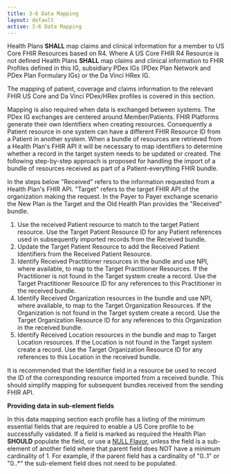 ```yaml
---
title: 3-6 Data Mapping
layout: default
active: 3-6 Data Mapping
---
```


Health Plans **SHALL** map claims and clinical information for a member to US Core FHIR Resources based on R4.
Where A US Core FHIR R4 Resource is not defined Health Plans **SHALL** map claims and clinical information to FHIR Profiles defined in this IG, subsidiary PDex IGs (PDex Plan Network and PDex Plan Formulary IGs) or the Da Vinci HRex IG.

The mapping of patient, coverage and claims information to the relevant FHIR US Core and Da Vinci PDex/HRex profiles is covered in this section.

Mapping is also required when data is exchanged between systems. The PDex IG exchanges are centered around Member/Patients. FHIR Platforms generate their own Identifiers when creating resources. Consequently a Patient resource in one system can have a different FHIR Resource ID from a Patient in another system. When a bundle of resources are retrieved from a Health Plan's FHIR API it will be necessary to map identifiers to determine whether a record in the target system needs to be updated or created. The following step-by-step approach is proposed for handling the import of a bundle of resources received as part of a Patient-everything FHIR bundle.

In the steps below "Received" refers to the information requested from a Health Plan's FHIR API. "Target" refers to the target FHIR API of the organization making the request. In the Payer to Payer exchange scenario the New Plan is the Target and the Old Health Plan provides the "Received" bundle. 

1. Use the received Patient resource to match to the target Patient resource. Use the Target Patient Resource ID for any Patient references used in subsequently imported records from the Received bundle.
2. Update the Target Patient Resource to add the Received Patient Identifiers from the Received Patient Resource.
3. Identify Received Practitioner resources in the bundle and use NPI, where available, to map to the Target Practitioner Resources. If the Practitioner is not found in the Target system create a record. Use the Target Practitioner Resource ID for any references to this Practitioner in the received bundle.
4. Identify Received Organization resources in the bundle and use NPI, where available, to map to the Target Organization Resources. If the Organization is not found in the Target system create a record. Use the Target Organization Resource ID for any references to this Organization in the received bundle.
5. Identify Received Location resources in the bundle and map to Target Location resources. If the Location is not found in the Target system create a record. Use the Target Organization Resource ID for any references to this Location in the received bundle.

It is recommended that the Identifier field in a resource be used to record the ID of the corresponding resource imported from a received bundle. This should simplify mapping for subsequent bundles received from the sending FHIR API.

**Providing data in sub-element fields**

In this data mapping section each profile has a listing of the minimum essential fields that are required to enable a US Core profile to be successfully validated. If a field is marked as required the Health Plan **SHOULD** populate the field, or use a [NULL Flavor](https://www.hl7.org/fhir/v3/NullFlavor/cs.html), unless the field is a sub-element of another field where that parent field does NOT have a minimum cardinality of 1. For example, if the parent field has a cardinality of "0..1" or "0..\*" the sub-element field does not need to be populated.
